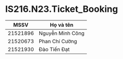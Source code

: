 # IS216.N23.Ticket_Booking
| MSSV | Họ và tên |
|---|---|
| 21521896 | Nguyễn Minh Công |
| 21520673  | Phan Chí Cường |
| 21521930 | Đào Tiến Đạt |
